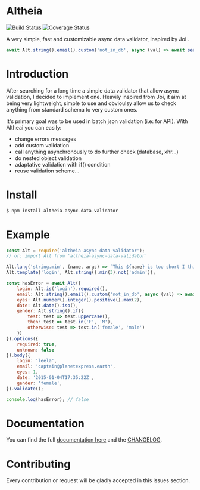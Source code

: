 # Altheia
[![Build Status](https://travis-ci.org/bodinsamuel/altheia.svg?branch=master)](https://travis-ci.org/bodinsamuel/altheia) [![Coverage Status](https://coveralls.io/repos/github/bodinsamuel/altheia/badge.svg?branch=master)](https://coveralls.io/github/bodinsamuel/altheia?branch=master)


A very simple, fast and customizable async data validator, inspired by Joi .

```javascript
await Alt.string().email().custom('not_in_db', async (val) => await searchDB(val))
```

# Introduction
After searching for a long time a simple data validator that allow async validation, I decided to implement one. Heavily inspired from Joi, it aim at being very lightweight, simple to use and obvioulsy allow us to check anything from standard schema to very custom ones.

It's primary goal was to be used in batch json validation (i.e: for API).
With Altheai you can easily:
- change errors messages
- add custom validation
- call anything asynchronously to do further check (database, xhr...)
- do nested object validation
- adaptative validation with if() condition
- reuse validation scheme...

# Install
```bash
$ npm install altheia-async-data-validator
```


# Example
```javascript
const Alt = require('altheia-async-data-validator');
// or: import Alt from 'altheia-async-data-validator'

Alt.lang('string.min', (name, args) => `This ${name} is too short I think`});
Alt.template('login', Alt.string().min(3).not('admin'));

const hasError = await Alt({
    login: Alt.is('login').required(),
    email: Alt.string().email().custom('not_in_db', async (val) => await searchDB(val)),
    eyes: Alt.number().integer().positive().max(2),
    date: Alt.date().iso(),
    gender: Alt.string().if({
        test: test => test.uppercase(),
        then: test => test.in('F', 'M'),
        otherwise: test => test.in('female', 'male')
    })
}).options({
    required: true,
    unknown: false
}).body({
    login: 'leela',
    email: 'captain@planetexpress.earth',
    eyes: 1,
    date: '2015-01-04T17:35:22Z',
    gender: 'female',
}).validate();

console.log(hasError); // false
```


# Documentation
You can find the full [documentation here](../master/Documentation.md) and the [CHANGELOG](../master/Documentation.md).



# Contributing
Every contribution or request will be gladly accepted in this issues section.
